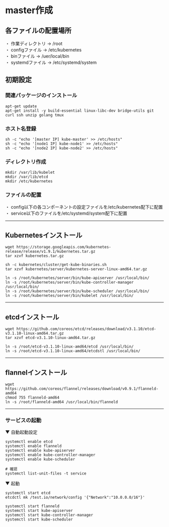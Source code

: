 # master作成

## 各ファイルの配置場所
・ 作業ディレクトリ -> /root <br />
・ configファイル -> /etc/kubernetes <br />
・ binファイル -> /uer/local/bin <br />
・ systemdファイル -> /etc/systemd/system <br />

## 初期設定

### 関連パッケージのインストール
```
apt-get update
apt-get install -y build-essential linux-libc-dev bridge-utils git curl ssh unzip golang tmux
```

### ホスト名登録
```
sh -c "echo '[master IP] kube-master' >> /etc/hosts"
sh -c "echo '[node1 IP] kube-node1' >> /etc/hosts"
sh -c "echo '[node2 IP] kube-node2' >> /etc/hosts"
```

### ディレクトリ作成
```
mkdir /var/lib/kubelet
mkdir /var/lib/etcd
mkdir /etc/kubernetes
```

### ファイルの配置
・ config以下の各コンポーネントの設定ファイルを/etc/kubernetes配下に配置 <br />
・ service以下のファイルを/etc/systemd/system配下に配置

---

## Kubernetesインストール
```
wget https://storage.googleapis.com/kubernetes-release/release/v1.9.1/kubernetes.tar.gz
tar xzvf kubernetes.tar.gz

sh -c kubernetes/cluster/get-kube-binaries.sh
tar xzvf kubernetes/server/kubernetes-server-linux-amd64.tar.gz

ln -s /root/kubernetes/server/bin/kube-apiserver /usr/local/bin/
ln -s /root/kubernetes/server/bin/kube-controller-manager /usr/local/bin/
ln -s /root/kubernetes/server/bin/kube-scheduler /usr/local/bin/
ln -s /root/kubernetes/server/bin/kubelet /usr/local/bin/
```

---

## etcdインストール
```
wget https://github.com/coreos/etcd/releases/download/v3.1.10/etcd-v3.1.10-linux-amd64.tar.gz
tar xzvf etcd-v3.1.10-linux-amd64.tar.gz

ln -s /root/etcd-v3.1.10-linux-amd64/etcd /usr/local/bin/
ln -s /root/etcd-v3.1.10-linux-amd64/etcdstl /usr/local/bin/
```

---

## flannelインストール
```
wget https://github.com/coreos/flannel/releases/download/v0.9.1/flanneld-amd64
chmod 755 flanneld-amd64
ln -s /root/flanneld-amd64 /usr/local/bin/flanneld
```

---

### サービスの起動

▼ 自動起動設定
```
systemctl enable etcd
systemctl enable flanneld
systemctl enable kube-apiserver
systemctl enable kube-controller-manager
systemctl enable kube-scheduler

# 確認
systemctl list-unit-files -t service
```

▼ 起動
```
systemctl start etcd
etcdctl mk /test.io/network/config '{"Network":"10.0.0.0/16"}'

systemctl start flanneld
systemctl start kube-apiserver
systemctl start kube-controller-manager
systemctl start kube-scheduler
```

